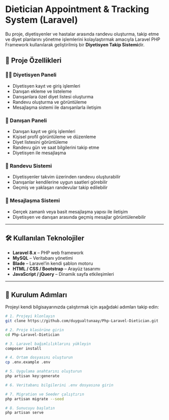 # Dietician Appointment & Tracking System (Laravel)

Bu proje, diyetisyenler ve hastalar arasında randevu oluşturma, takip etme ve diyet planlarını yönetme işlemlerini kolaylaştırmak amacıyla Laravel PHP Framework kullanılarak geliştirilmiş bir **Diyetisyen Takip Sistemi**dir.

## 🔧 Proje Özellikleri

### 👩‍⚕️ Diyetisyen Paneli
- Diyetisyen kayıt ve giriş işlemleri
- Danışan ekleme ve listeleme
- Danışanlara özel diyet listesi oluşturma
- Randevu oluşturma ve görüntüleme
- Mesajlaşma sistemi ile danışanlarla iletişim

### 👩 Danışan Paneli
- Danışan kayıt ve giriş işlemleri
- Kişisel profil görüntüleme ve düzenleme
- Diyet listesini görüntüleme
- Randevu gün ve saat bilgilerini takip etme
- Diyetisyen ile mesajlaşma

### 📅 Randevu Sistemi
- Diyetisyenler takvim üzerinden randevu oluşturabilir
- Danışanlar kendilerine uygun saatleri görebilir
- Geçmiş ve yaklaşan randevular takip edilebilir

### 💬 Mesajlaşma Sistemi
- Gerçek zamanlı veya basit mesajlaşma yapısı ile iletişim
- Diyetisyen ve danışan arasında geçmiş mesajlar görüntülenebilir

---

## 🛠️ Kullanılan Teknolojiler

- **Laravel 8.x** – PHP web framework
- **MySQL** – Veritabanı yönetimi
- **Blade** – Laravel’in kendi şablon motoru
- **HTML / CSS / Bootstrap** – Arayüz tasarımı
- **JavaScript / jQuery** – Dinamik sayfa etkileşimleri

---

## 🚀 Kurulum Adımları

Projeyi kendi bilgisayarınızda çalıştırmak için aşağıdaki adımları takip edin:

```bash
# 1. Projeyi klonlayın
git clone https://github.com/duygualtunaay/Php-Laravel-Dietician.git

# 2. Proje klasörüne girin
cd Php-Laravel-Dietician

# 3. Laravel bağımlılıklarını yükleyin
composer install

# 4. Ortam dosyasını oluşturun
cp .env.example .env

# 5. Uygulama anahtarını oluşturun
php artisan key:generate

# 6. Veritabanı bilgilerini .env dosyasına girin

# 7. Migration ve Seeder çalıştırın
php artisan migrate --seed

# 8. Sunucuyu başlatın
php artisan serve
